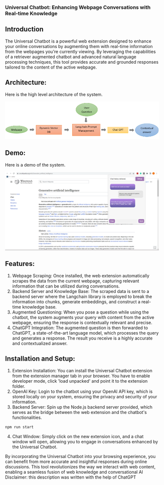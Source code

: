 ### Universal Chatbot: Enhancing Webpage Conversations with Real-time Knowledge

## Introduction
The Universal Chatbot is a powerful web extension designed to enhance your online conversations by augmenting them with real-time information from the webpages you're currently viewing. By leveraging the capabilities of a retriever augmented chatbot and advanced natural language processing techniques, this tool provides accurate and grounded responses tailored to the content of the active webpage.

## Architecture:
Here is the high level architecture of the system.

![Architecture](images/universal_chatbot_architecture.png "architecture")

## Demo:
Here is a demo of the system.

![Demo](images/universal_chatbot.png "demo")

## Features:
1. Webpage Scraping: Once installed, the web extension automatically scrapes the data from the current webpage, capturing relevant information that can be utilized during conversations.
2. Backend Server and Knowledge Base: The scraped data is sent to a backend server where the Langchain library is employed to break the information into chunks, generate embeddings, and construct a real-time knowledge base.
3. Augmented Questioning: When you pose a question while using the chatbot, the system augments your query with content from the active webpage, ensuring the response is contextually relevant and precise.
4. ChatGPT Integration: The augmented question is then forwarded to ChatGPT, a state-of-the-art language model, which processes the query and generates a response. The result you receive is a highly accurate and contextualized answer.

## Installation and Setup:
1. Extension Installation: You can install the Universal Chatbot extension from the extension manager tab in your browser. You have to enable developer mode, click 'load unpacked' and point it to the extension folder.
2. OpenAI Key: Login to the chatbot using your OpenAI API key, which is stored locally on your system, ensuring the privacy and security of your information.
3. Backend Server: Spin up the Node.js backend server provided, which serves as the bridge between the web extension and the chatbot's functionalities.
```cmd
npm run start
```
4. Chat Window: Simply click on the new extension icon, and a chat window will open, allowing you to engage in conversations enhanced by the Universal Chatbot.

By incorporating the Universal Chatbot into your browsing experience, you can benefit from more accurate and insightful responses during online discussions. This tool revolutionizes the way we interact with web content, enabling a seamless fusion of web knowledge and conversational AI
Disclaimer: this description was written with the help of ChatGPT
